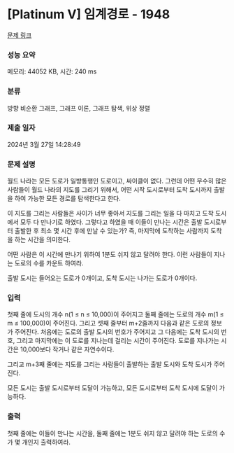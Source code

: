 # [Platinum V] 임계경로 - 1948 

[문제 링크](https://www.acmicpc.net/problem/1948) 

### 성능 요약

메모리: 44052 KB, 시간: 240 ms

### 분류

방향 비순환 그래프, 그래프 이론, 그래프 탐색, 위상 정렬

### 제출 일자

2024년 3월 27일 14:28:49

### 문제 설명

<p>월드 나라는 모든 도로가 일방통행인 도로이고, 싸이클이 없다. 그런데 어떤 무수히 많은 사람들이 월드 나라의 지도를 그리기 위해서, 어떤 시작 도시로부터 도착 도시까지 출발을 하여 가능한 모든 경로를 탐색한다고 한다.</p>

<p>이 지도를 그리는 사람들은 사이가 너무 좋아서 지도를 그리는 일을 다 마치고 도착 도시에서 모두 다 만나기로 하였다. 그렇다고 하였을 때 이들이 만나는 시간은 출발 도시로부터 출발한 후 최소 몇 시간 후에 만날 수 있는가? 즉, 마지막에 도착하는 사람까지 도착을 하는 시간을 의미한다.</p>

<p>어떤 사람은 이 시간에 만나기 위하여 1분도 쉬지 않고 달려야 한다. 이런 사람들이 지나는 도로의 수를 카운트 하여라.</p>

<p>출발 도시는 들어오는 도로가 0개이고, 도착 도시는 나가는 도로가 0개이다.</p>

### 입력 

 <p>첫째 줄에 도시의 개수 n(1 ≤ n ≤ 10,000)이 주어지고 둘째 줄에는 도로의 개수 m(1 ≤ m ≤ 100,000)이 주어진다. 그리고 셋째 줄부터 m+2줄까지 다음과 같은 도로의 정보가 주어진다. 처음에는 도로의 출발 도시의 번호가 주어지고 그 다음에는 도착 도시의 번호, 그리고 마지막에는 이 도로를 지나는데 걸리는 시간이 주어진다. 도로를 지나가는 시간은 10,000보다 작거나 같은 자연수이다.</p>

<p>그리고 m+3째 줄에는 지도를 그리는 사람들이 출발하는 출발 도시와 도착 도시가 주어진다.</p>

<p>모든 도시는 출발 도시로부터 도달이 가능하고, 모든 도시로부터 도착 도시에 도달이 가능하다.</p>

### 출력 

 <p>첫째 줄에는 이들이 만나는 시간을, 둘째 줄에는 1분도 쉬지 않고 달려야 하는 도로의 수가 몇 개인지 출력하여라.</p>

